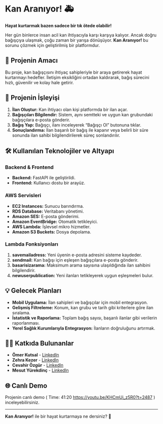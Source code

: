 # Kan Aranıyor! 🚑

**Hayat kurtarmak bazen sadece bir tık ötede olabilir!**

Her gün binlerce insan acil kan ihtiyacıyla karşı karşıya kalıyor. Ancak doğru bağışçıya ulaşmak, çoğu zaman bir yarışa dönüşüyor. **Kan Aranıyor!** bu sorunu çözmek için geliştirilmiş bir platformdur.

## 📜 Projenin Amacı

Bu proje, kan bağışçısını ihtiyaç sahipleriyle bir araya getirerek hayat kurtarmayı hedefler. İletişim eksikliğini ortadan kaldırarak, bağış sürecini hızlı, güvenilir ve kolay hale getirir.

## 🚀 Projenin İşleyişi

1. **İlan Oluştur:** Kan ihtiyacı olan kişi platformda bir ilan açar.
2. **Bağışçıları Bilgilendir:** Sistem, aynı semtteki ve uygun kan grubundaki bağışçılara e-posta gönderir.
3. **Bağış Yap:** Bağışçı, ilanı inceleyerek “Bağışçı Ol” butonuna tıklar.
4. **Sonuçlandırma:** İlan başarılı bir bağış ile kapanır veya belirli bir süre sonunda ilan sahibi bilgilendirilerek süreç sonlandırılır.

## 🛠️ Kullanılan Teknolojiler ve Altyapı

### Backend & Frontend
- **Backend:** FastAPI ile geliştirildi.
- **Frontend:** Kullanıcı dostu bir arayüz.

### AWS Servisleri
- **EC2 Instances:** Sunucu barındırma.
- **RDS Database:** Veritabanı yönetimi.
- **Amazon SES:** E-posta gönderimi.
- **Amazon EventBridge:** Otomatik tetikleyici.
- **AWS Lambda:** İşlevsel mikro hizmetler.
- **Amazon S3 Buckets:** Dosya depolama.

### Lambda Fonksiyonları
1. **savemailadress:** Yeni üyenin e-posta adresini sisteme kaydeder.
2. **sendmail:** Kan bağışı için eşleşen bağışçılara e-posta gönderir.
3. **basarisizarama:** Maksimum arama sayısına ulaşıldığında ilan sahibini bilgilendirir.
4. **newuserpublication:** Yeni ilanları tetikleyerek uygun eşleşmeleri bulur.

## 💡 Gelecek Planları
- **Mobil Uygulama:** İlan sahipleri ve bağışçılar için mobil entegrasyon.
- **Gelişmiş Filtreleme:** Konum, kan grubu ve tarih gibi kriterlere göre ilan sıralama.
- **İstatistik ve Raporlama:** Toplam bağış sayısı, başarılı ilanlar gibi verilerin raporlanması.
- **Yerel Sağlık Kurumlarıyla Entegrasyon:** İlanların doğruluğunu artırmak.

## 👩‍💻 Katkıda Bulunanlar
- **Ömer Kutsal** - [LinkedIn](https://www.linkedin.com/in/ook15072016/)
- **Zehra Kezer** - [LinkedIn](https://www.linkedin.com/in/zehrakezer/)
- **Cevahir Özgür** - [LinkedIn](https://www.linkedin.com/in/cevahirozgur/)
- **Mesut Yürekdinç** - [LinkedIn](https://www.linkedin.com/in/mesutyurekdinc/)

## 🌐 Canlı Demo
Projenin canlı demo ( Time: 41:20 https://youtu.be/KHCmUi_z5R0?t=2487 ) inceleyebilirsiniz.

---

**Kan Aranıyor!** ile bir hayat kurtarmaya ne dersiniz? 💞
